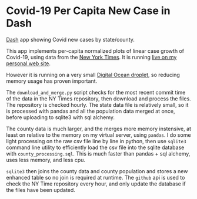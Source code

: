 # Covid-19 Per Capita New Case in Dash
[Dash](https://dash.plotly.com) app showing Covid new cases by state/county.

This app implements per-capita normalized plots of linear case growth of Covid-19, using data from the [New York Times](https://github.com/nytimes/covid-19-data). It is running [live on my personal web site](https://marcoshuerta.com/dash/covid/).

However it is running on a very small [Digital Ocean droplet](https://m.do.co/c/6e16d6da6cf4), so reducing memory usage has proven important.

The `download_and_merge.py` script checks for the most recent commit time of the data in the NY Times repository, then download and process the files. The repository is checked hourly. The state data file is relatively small, so it is processed with pandas and all the population data merged at once, before uploading to sqlite3 with sql alchemy.

The county data is much larger, and the merges more memory instensive, at least on relative to the memory on my virtual server, using `pandas`. I do some light processing on the raw csv file line by line in python, then use `sqlite3` command line utility to efficiently load the csv file into the sqlite database with `county_processing.sql`. This is much faster than pandas + sql alchemy, uses less memory, and less cpu. 

`sqlite3` then joins the county data and county population and stores a new enhanced table so no join is required at runtime. The `github` api is used to check the NY Time repository every hour, and only update the database if the files have been updated.



